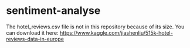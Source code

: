 # sentiment-analyse
The hotel_reviews.csv file is not in this repository because of its size. You can download it here: https://www.kaggle.com/jiashenliu/515k-hotel-reviews-data-in-europe
